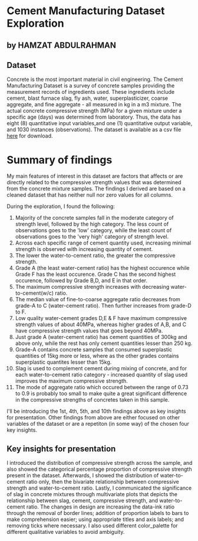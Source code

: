 # Cement Manufacturing Dataset Exploration
## by HAMZAT ABDULRAHMAN


## Dataset
Concrete is the most important material in civil engineering. The Cement Manufacturing Dataset is a survey of concrete samples providing the measurement records of ingredients used. These ingredients include cement, blast furnace slag, fly ash, water, superplasticizer, coarse aggregate, and fine aggregate - all measured in kg in a m3 mixture.
The actual concrete compressive strength (MPa) for a given mixture under a specific age (days) was determined from laboratory. Thus, the data has eight (8) quantitative input variables,and one (1) quantitative output variable, and 1030 instances (observations). 
The dataset is available as a csv file [here](https://www.kaggle.com/datasets/vinayakshanawad/cement-manufacturing-concrete-dataset) for download.

# Summary of findings
My main features of interest in this dataset are factors that affects or are directly related to the compressive strength values that was determined from the concrete mixture samples. The findings I derived are based on a cleaned dataset that has neither null nor zero values for all columns.

During the exploration, I found the following:
1. Majority of the concrete samples fall in the moderate category of strength level, followed by the high category. The less count of observations goes to the 'low' category, while the least count of observations goes to the 'very high' category of strength level.
2. Across each specific range of cement quantity used, increasing minimal strength is observed with increasing quantity of cement.
3. The lower the water-to-cement ratio, the greater the compressive strength.
4. Grade A (the least water-cement ratio) has the highest occurence while Grade F has the least occurence. Grade C has the second highest occurence, followed by Grade B,D, and E in that order.
5. The maximum compressive strength increases with decreasing water-to-cement(w/c) ratio.
6. The median value of fine-to-coarse aggregate ratio decreases from grade-A to C (water-cement ratio). Then further increases from grade-D to F.
7. Low quality water-cement grades D,E & F have maximum compressive strength values of about 40MPa, whereas higher grades of A,B, and C have compressive strength values that goes beyond 40MPa.
8. Just grade A (water-cement ratio) has cement quantities of 300kg and above only, while the rest has only cement quantities lesser than 250 kg.
9. Grade-A contains concrete samples that consumed superplastic quantities of 15kg more or less, where as the other grades contains superplastic quantites lesser than 15kg.
10. Slag is used to complement cement during mixing of concrete, and for each water-to-cement ratio category - increased quantity of slag used improves the maximum compressive strength.
11. The mode of aggregate ratio which occured between the range of 0.73 to 0.9 is probably too small to make quite a great significant difference in the compressive strengths of concretes taken in this sample.


I'll be introducing the 1st, 4th, 5th, and 10th findings above as key insights for presentation. Other findings from above are either focused on other variables of the dataset or are a repetiton (in some way) of the chosen four key insights.

## Key insights for presentation
I introduced the distribution of compressive strength across the sample, and also showed the categorical percentage proportion of compressive strength present in the dataset. Afterwards, I showed the distribution of water-to-cement ratio only, then the bivariate relationship between compressive strength and water-to-cement ratio. Lastly, I communicated the significance of slag in concrete mixtures through multivariate plots that depicts the relationship between slag, cement, compressive strength, and water-to-cement ratio.
The changes in design are increasing the data-ink ratio through the removal of border lines; addition of proportion labels to bars to make comprehension easier; using appropriate titles and axis labels; and removing ticks where necessary.
I also used different color_palette for different qualitative variables to avoid ambiguity.

